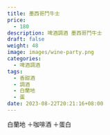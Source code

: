 ```yaml
---
title: 墨西哥鬥牛士
price:
  - 180
description: 啤酒調酒 墨西哥鬥牛士
draft: false
weight: 48
image: images/wine-party.png
categories:
  - 啤酒調酒
tags:
  - 香甜酒
  - 調酒
  - 白蘭地
  - 蛋
date: 2023-08-22T20:21:16+08:00
---
```

 白蘭地 ＋咖啡酒 ＋蛋白 